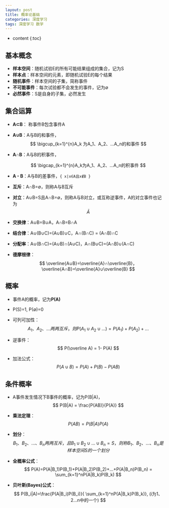 ```yaml
---
layout: post
title: 概率论基础
categories: 深度学习
tags: 深度学习 数学
---
```


* content
{:toc}
## 基本概念

* **样本空间**：随机试验E的所有可能结果组成的集合，记为S
* **样本点**：样本空间的元素，即随机试验E的每个结果
* **随机事件**：样本空间的子集，简称事件
* **不可能事件**：每次试验都不会发生的事件，记为∅
* **必然事件**：S是自身的子集，必然发生

<!--more-->

## 集合运算

* **A⊂B**： 称事件B包含事件A

* **A∪B**：A与B的和事件，
  $$
  \bigcup_{k=1}^{n}A_k 为A_1、A_2、...A_n的和事件
  $$

* **A∩B**：A与B的积事件，

  
  $$
  \bigcap_{k=1}^{n}A_k为A_1、A_2、...A_n的积事件
  $$

* **A - B**：A与B的差事件，`{ x|x∈A且x∉B }`

* **互斥**：A∩B=∅，则称A与B互斥

* **对立**：A∪B=S且A∩B=∅，则称A与B对立，或互称逆事件，A的对立事件也记为
  $$
  \bar{A}
  $$

* **交换律**：A∪B=B∪A，A∩B=B∩A

* **结合律**：A∪(B∪C)=(A∪B)∪C，A∩(B∩C) = (A∩B)∩C

* **分配率**：A∪(B∩C)=(A∪B)∩(A∪C)，A∩(B∪C)=(A∩B)∪(A∩C)

* **德摩根律**：
  $$
  \overline{A∪B}=\overline{A}∩\overline{B}，\overline{A∩B}=\overline{A}∪\overline{B}
  $$
  

## 概率

* 事件A的概率，记为**P(A)**

* P(S)=1, P(∅)=0

* 可列可加性：
  $$
  A_1、A_2、...两两互斥，则P(A_1∪A_2∪...)=P(A_1)+P(A_2)+...
  $$

* 逆事件：
  $$
  P(\overline A) = 1- P(A)
  $$

* 加法公式：
  $$
  P(A∪B) = P(A) + P(B) - P(AB)
  $$
  

## 条件概率

* A事件发生情况下B事件的概率，记为P(B|A)，
  $$
  P(B|A) = \frac{P(AB)}{P(A)}
  $$

* **乘法定理**：
  $$
  P(AB) = P(B|A)P(A)
  $$

* **划分**：
  $$
  B_1、B_2、...、B_n两两互斥，且B_1∪B_2∪...∪B_n=S，则称B_1、B_2、...、B_n是样本空间S的一个划分
  $$

* **全概率公式**：
  $$
  P(A)=P(A|B_1)P(B_1)+P(A|B_2)P(B_2)+...+P(A|B_n)P(B_n) = \sum_{k=1}^nP(A|B_k)P(B_k)
  $$

* **贝叶斯(Bayes)公式**：
  $$
  P(B_i|A)=\frac{P(A|B_i)P(B_i)}{ \sum_{k=1}^nP(A|B_k)P(B_k)}, (i为1、2...n中的一个)
  $$


